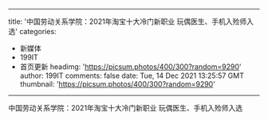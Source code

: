 
---
title: '中国劳动关系学院：2021年淘宝十大冷门新职业 玩偶医生、手机入殓师入选'
categories: 
 - 新媒体
 - 199IT
 - 首页更新
headimg: 'https://picsum.photos/400/300?random=9290'
author: 199IT
comments: false
date: Tue, 14 Dec 2021 13:25:57 GMT
thumbnail: 'https://picsum.photos/400/300?random=9290'
---

<div>   
中国劳动关系学院：2021年淘宝十大冷门新职业 玩偶医生、手机入殓师入选  
</div>
            